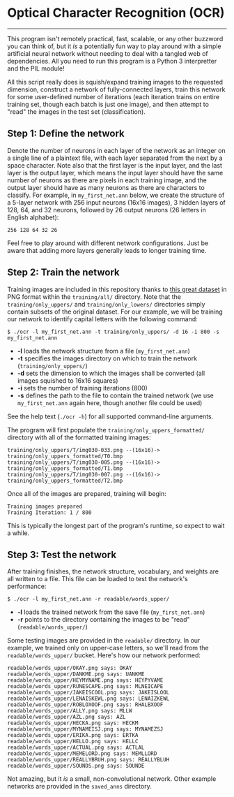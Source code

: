 # Optical Character Recognition (OCR)
---

This program isn't remotely practical, fast, scalable, or any other buzzword you can think of, but it _is_ a potentially fun way to play around with a simple artificial neural network without needing to deal with a tangled web of dependencies.  All you need to run this program is a Python 3 interpretter and the PIL module!

All this script really does is squish/expand training images to the requested dimension, construct a network of fully-connected layers, train this network for some user-defined number of iterations (each iteration trains on entire training set, though each batch is just one image), and then attempt to "read" the images in the test set (classification).

## Step 1: Define the network
Denote the number of neurons in each layer of the network as an integer on a single line of a plaintext file, with each layer separated from the next by a space character.  Note also that the first layer is the input layer, and the last layer is the output layer, which means the input layer should have the same number of neurons as there are pixels in each training image, and the output layer should have as many neurons as there are characters to classify.  For example, in ```my_first_net.ann``` below, we create the structure of a 5-layer network with 256 input neurons (16x16 images), 3 hidden layers of 128, 64, and 32 neurons, followed by 26 output neurons (26 letters in English alphabet):
```
256 128 64 32 26
```

Feel free to play around with different network configurations.  Just be aware that adding more layers generally leads to longer training time.

## Step 2: Train the network
Training images are included in this repository thanks to [this great dataset](http://www.ee.surrey.ac.uk/CVSSP/demos/chars74k/) in PNG format within the ```training/all/``` directory.  Note that the ```training/only_uppers/``` and ```training/only_lowers/``` directories simply contain subsets of the original dataset.  For our example, we will be training our network to identify capital letters with the following command:
```
$ ./ocr -l my_first_net.ann -t training/only_uppers/ -d 16 -i 800 -s my_first_net.ann
```

* **-l** loads the network structure from a file (```my_first_net.ann```)
* **-t** specifies the images directory on which to train the network (```training/only_uppers/```)
* **-d** sets the dimension to which the images shall be converted (all images squished to 16x16 squares)
* **-i** sets the number of training iterations (800)
* **-s** defines the path to the file to contain the trained network (we use ```my_first_net.ann``` again here, though another file could be used)

See the help text (```./ocr -h```) for all supported command-line arguments.

The program will first populate the ```training/only_uppers_formatted/``` directory with all of the formatted training images:
```
training/only_uppers/T/img030-033.png --(16x16)-> training/only_uppers_formatted/T0.bmp
training/only_uppers/T/img030-005.png --(16x16)-> training/only_uppers_formatted/T1.bmp
training/only_uppers/T/img030-007.png --(16x16)-> training/only_uppers_formatted/T2.bmp
```

Once all of the images are prepared, training will begin:
```
Training images prepared
Training Iteration: 1 / 800
```
This is typically the longest part of the program's runtime, so expect to wait a while.

## Step 3: Test the network
After training finishes, the network structure, vocabulary, and weights are all written to a file.  This file can be loaded to test the network's performance:
```
$ ./ocr -l my_first_net.ann -r readable/words_upper/
```

* **-l** loads the trained network from the save file (```my_first_net.ann```)
* **-r** points to the directory containing the images to be "read" (```readable/words_upper/```)

Some testing images are provided in the ```readable/``` directory.  In our example, we trained only on upper-case letters, so we'll read from the ```readable/words_upper/``` bucket.  Here's how our network performed:
```
readable/words_upper/OKAY.png says: OKAY
readable/words_upper/DANKME.png says: UANKME
readable/words_upper/HEYMYNAME.png says: HEYPYVAME
readable/words_upper/RUNESCAPE.png says: MLNEICAPE
readable/words_upper/JAKEISCOOL.png says: JAKEISLOOL
readable/words_upper/LENAISKEWL.png says: LENAIZKEWL
readable/words_upper/ROBLOXOOF.png says: RHALBXOOF
readable/words_upper/ALLY.png says: MLLW
readable/words_upper/AZL.png says: AZL
readable/words_upper/HECKA.png says: HECKM
readable/words_upper/MYNAMEISJ.png says: MYNAMEZSJ
readable/words_upper/ERIKA.png says: ERTKA
readable/words_upper/HELLO.png says: HELLC
readable/words_upper/ACTUAL.png says: ACTLAL
readable/words_upper/MEMELORD.png says: MEMLLORD
readable/words_upper/REALLYBRUH.png says: REALLYBLUH
readable/words_upper/SOUNDS.png says: SOUNDE
```

Not amazing, but it _is_ a small, non-convolutional network.  Other example networks are provided in the ```saved_anns``` directory.